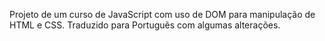 Projeto de um curso de JavaScript com uso de DOM para manipulação de HTML e CSS. Traduzido para Portuguẽs com algumas alterações.
